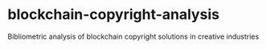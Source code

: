 # blockchain-copyright-analysis
Bibliometric analysis of blockchain copyright solutions in creative industries
